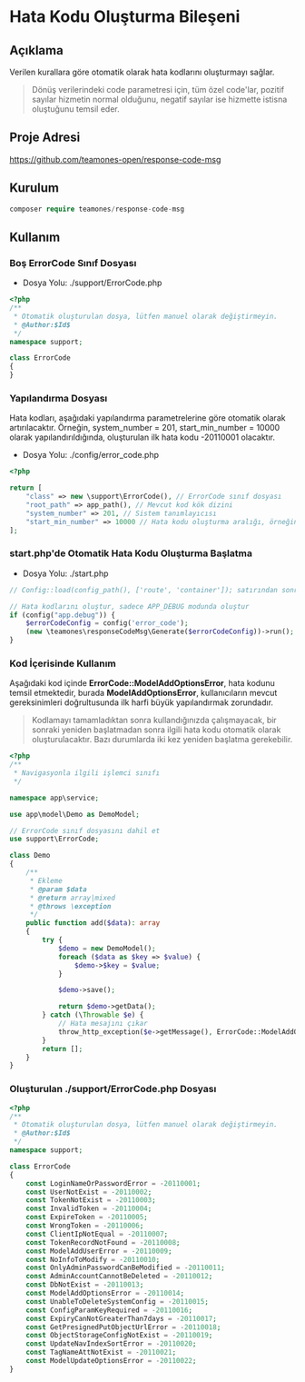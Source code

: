 # Hata Kodu Oluşturma Bileşeni

## Açıklama

Verilen kurallara göre otomatik olarak hata kodlarını oluşturmayı sağlar.

> Dönüş verilerindeki code parametresi için, tüm özel code'lar, pozitif sayılar hizmetin normal olduğunu, negatif sayılar ise hizmette istisna oluştuğunu temsil eder.

## Proje Adresi

https://github.com/teamones-open/response-code-msg

## Kurulum

```php
composer require teamones/response-code-msg
```

## Kullanım

### Boş ErrorCode Sınıf Dosyası

- Dosya Yolu: ./support/ErrorCode.php

```php
<?php
/**
 * Otomatik oluşturulan dosya, lütfen manuel olarak değiştirmeyin.
 * @Author:$Id$
 */
namespace support;

class ErrorCode
{
}
```

### Yapılandırma Dosyası

Hata kodları, aşağıdaki yapılandırma parametrelerine göre otomatik olarak artırılacaktır. Örneğin, system_number = 201, start_min_number = 10000 olarak yapılandırıldığında, oluşturulan ilk hata kodu -20110001 olacaktır.

- Dosya Yolu: ./config/error_code.php

```php
<?php

return [
    "class" => new \support\ErrorCode(), // ErrorCode sınıf dosyası
    "root_path" => app_path(), // Mevcut kod kök dizini
    "system_number" => 201, // Sistem tanımlayıcısı
    "start_min_number" => 10000 // Hata kodu oluşturma aralığı, örneğin 10000-99999
];
```

### start.php'de Otomatik Hata Kodu Oluşturma Başlatma

- Dosya Yolu: ./start.php

```php
// Config::load(config_path(), ['route', 'container']); satırından sonra yerleştirin.

// Hata kodlarını oluştur, sadece APP_DEBUG modunda oluştur
if (config("app.debug")) {
    $errorCodeConfig = config('error_code');
    (new \teamones\responseCodeMsg\Generate($errorCodeConfig))->run();
}
```

### Kod İçerisinde Kullanım

Aşağıdaki kod içinde **ErrorCode::ModelAddOptionsError**, hata kodunu temsil etmektedir, burada **ModelAddOptionsError**, kullanıcıların mevcut gereksinimleri doğrultusunda ilk harfi büyük yapılandırmak zorundadır.

> Kodlamayı tamamladıktan sonra kullandığınızda çalışmayacak, bir sonraki yeniden başlatmadan sonra ilgili hata kodu otomatik olarak oluşturulacaktır. Bazı durumlarda iki kez yeniden başlatma gerekebilir.

```php
<?php
/**
 * Navigasyonla ilgili işlemci sınıfı
 */

namespace app\service;

use app\model\Demo as DemoModel;

// ErrorCode sınıf dosyasını dahil et
use support\ErrorCode;

class Demo
{
    /**
     * Ekleme
     * @param $data
     * @return array|mixed
     * @throws \exception
     */
    public function add($data): array
    {
        try {
            $demo = new DemoModel();
            foreach ($data as $key => $value) {
                $demo->$key = $value;
            }

            $demo->save();

            return $demo->getData();
        } catch (\Throwable $e) {
            // Hata mesajını çıkar
            throw_http_exception($e->getMessage(), ErrorCode::ModelAddOptionsError);
        }
        return [];
    }
}
```

### Oluşturulan ./support/ErrorCode.php Dosyası

```php
<?php
/**
 * Otomatik oluşturulan dosya, lütfen manuel olarak değiştirmeyin.
 * @Author:$Id$
 */
namespace support;

class ErrorCode
{
    const LoginNameOrPasswordError = -20110001;
    const UserNotExist = -20110002;
    const TokenNotExist = -20110003;
    const InvalidToken = -20110004;
    const ExpireToken = -20110005;
    const WrongToken = -20110006;
    const ClientIpNotEqual = -20110007;
    const TokenRecordNotFound = -20110008;
    const ModelAddUserError = -20110009;
    const NoInfoToModify = -20110010;
    const OnlyAdminPasswordCanBeModified = -20110011;
    const AdminAccountCannotBeDeleted = -20110012;
    const DbNotExist = -20110013;
    const ModelAddOptionsError = -20110014;
    const UnableToDeleteSystemConfig = -20110015;
    const ConfigParamKeyRequired = -20110016;
    const ExpiryCanNotGreaterThan7days = -20110017;
    const GetPresignedPutObjectUrlError = -20110018;
    const ObjectStorageConfigNotExist = -20110019;
    const UpdateNavIndexSortError = -20110020;
    const TagNameAttNotExist = -20110021;
    const ModelUpdateOptionsError = -20110022;
}
```
